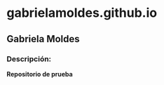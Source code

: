# gabrielamoldes.github.io

## Gabriela Moldes

### Descripción:
<p>
  <strong>Repositorio de prueba</strong>
  </p>
  


